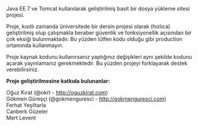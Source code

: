 Java EE 7 ve Tomcat kullanılarak geliştirilmiş basit bir dosya yükleme sitesi projesi.

Proje, kısıtlı zamanda üniversitede bir dersin projesi olarak (hızlıca) geliştirilmiş olup çalışmakla beraber güvenlik ve fonksiyonellik açısından bir çok eksiği bulunmaktadır. Bu yüzden lütfen kodu olduğu gibi production ortamında kullanmayın.

Proje kaynak kodunu kullanırsanız yaptığınız değişikleri aynı şekilde kodunu açarak yayınlamanız gerekmektedir. Bu yüzden projeyi forklayarak destek verebilirsiniz.

<strong>Proje geliştirilmesine katkıda bulunanlar:</strong>

Oğuz Kırat (@okrt - http://oguzkirat.com) <br>
Gökmen Güreşçi (@gokmenguresci - http://gokmenguresci.com)<br>
Ferhat Yeşiltarla<br>
Canberk Güzeler<br>
Mert Levent
